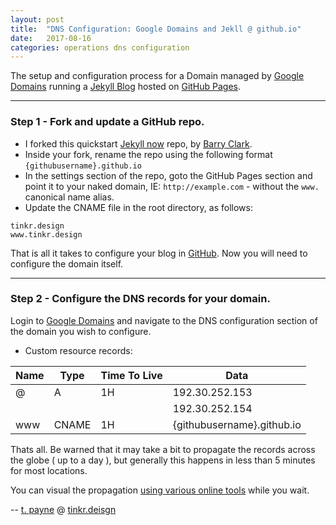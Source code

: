 ```yaml
---
layout: post
title:  "DNS Configuration: Google Domains and Jekll @ github.io"
date:   2017-08-16
categories: operations dns configuration
---
```


The setup and configuration process for a Domain managed by [Google Domains](http://domains.google.com) running a [Jekyll Blog](https://jekyllrb.com/) hosted on [GitHub Pages](https://pages.github.com/).

---
### Step 1 - Fork and update a GitHub repo.
- I forked this quickstart [Jekyll now](https://github.com/barryclark/jekyll-now) repo, by [Barry Clark](https://github.com/barryclark).
- Inside your fork, rename the repo using the following format `{githubusername}.github.io`
- In the settings section of the repo, goto the GitHub Pages section and point it to your naked domain, IE: `http://example.com` - without the `www.` canonical name alias.
- Update the CNAME file in the root directory, as follows:

```
tinkr.design
www.tinkr.design
```
That is all it takes to configure your blog in [GitHub](http://www.gituhb.com). Now you will need to configure the domain itself.

---
### Step 2 - Configure the DNS records for your domain.

Login to [Google Domains](http://domains.google.com/) and navigate to the DNS configuration section of the domain you wish to configure.
- Custom resource records: 

| Name | Type  | Time To Live | Data                       |
|------|-------|--------------|----------------------------|
| @    | A     | 1H           | 192.30.252.153             |
|      |       |              | 192.30.252.154             |
| www  | CNAME | 1H           | {githubusername}.github.io |

Thats all. Be warned that it may take a bit to propagate the records across the globe ( up to a day ), but generally this happens in less than 5 minutes for most locations.

You can visual the propagation [using various online tools](https://www.google.com/search?q=dns+propagation+checker) while you wait.

--
[t. payne](http://www.tpayne.net/) @ [tinkr.deisgn](http://www.tinker.deisgn/)
